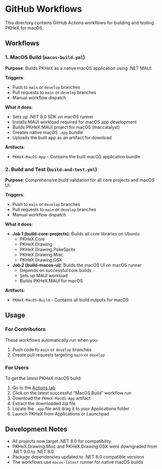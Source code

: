 # GitHub Workflows

This directory contains GitHub Actions workflows for building and testing PKHeX for macOS.

## Workflows

### 1. MacOS Build (`macos-build.yml`)

**Purpose**: Builds PKHeX as a native macOS application using .NET MAUI.

**Triggers**:
- Push to `main` or `develop` branches
- Pull requests to `main` or `develop` branches  
- Manual workflow dispatch

**What it does**:
- Sets up .NET 8.0 SDK on macOS runner
- Installs MAUI workload required for macOS app development
- Builds PKHeX.MAUI project for macOS (maccatalyst)
- Creates native macOS `.app` bundle
- Uploads the built app as an artifact for download

**Artifacts**: 
- `PKHeX-MacOS-App` - Contains the built macOS application bundle

### 2. Build and Test (`build-and-test.yml`)

**Purpose**: Comprehensive build validation for all core projects and macOS UI.

**Triggers**:
- Push to `main` or `develop` branches
- Pull requests to `main` or `develop` branches
- Manual workflow dispatch

**What it does**:
- **Job 1 (build-core-projects)**: Builds all core libraries on Ubuntu
  - PKHeX.Core
  - PKHeX.Drawing
  - PKHeX.Drawing.PokeSprite
  - PKHeX.Drawing.Misc
  - PKHeX.Drawing.OSX
- **Job 2 (build-macos-ui)**: Builds the macOS UI on macOS runner
  - Depends on successful core builds
  - Sets up MAUI workload
  - Builds PKHeX.MAUI for macOS

**Artifacts**:
- `PKHeX-MacOS-Build` - Contains all build outputs for macOS

## Usage

### For Contributors

These workflows automatically run when you:
1. Push code to `main` or `develop` branches
2. Create pull requests targeting `main` or `develop`

### For Users

To get the latest PKHeX macOS build:
1. Go to the [Actions tab](../../actions)
2. Click on the latest successful "MacOS Build" workflow run
3. Download the `PKHeX-MacOS-App` artifact
4. Extract the downloaded zip file
5. Locate the `.app` file and drag it to your Applications folder
6. Launch PKHeX from Applications or Launchpad

## Development Notes

- All projects now target .NET 8.0 for compatibility
- PKHeX.Drawing.Misc and PKHeX.Drawing.OSX were downgraded from .NET 9.0 to .NET 8.0
- Package dependencies updated to .NET 8.0 compatible versions
- The workflows use `macos-latest` runner for native macOS builds